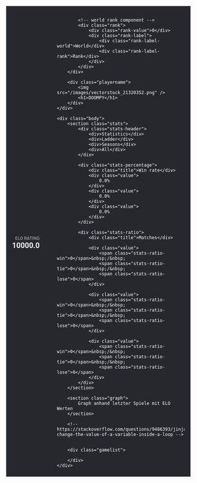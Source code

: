<!-- measures -->


<!-- colors -->


<style>
    a.unstyled, a.unstyled:visited {
        text-decoration: none;
        color: white;
    }

    a.unstyled:hover, a.unstyled:active {
        color: #8AF;
    }

    section {
        margin: 12px 0px;

        background-color: #2f2e33;

        border: 1px solid #3a3a3a;
        border-radius: 3px;
        box-shadow: 0px 2px 5px rgba(0,0,0,0.4);
    }

    .section-header {
        display: flex;
        padding: 16px;

        border-top-left-radius: 3px;
        border-top-right-radius: 3px;
        border-bottom: 1px solid #3a3a3a;
        background-color: #272829;
    }

    /* main layout */
    #playercard {
        padding: 1px 0;
        max-width: 500px;

        color: white;
        font-family: 'Roboto', -apple-system, BlinkMacSystemFont, Helvetica, Arial, sans-serif;
        background-color: #27282d;
    }

    #playercard img {
        border-radius: 50%;
        object-fit: contain;
        vertical-align: top;
    }

    #playercard .header {
        margin: 16px;
        margin-bottom: 0px;

        background-color: transparent;
    }

    #playercard .body {
        margin: 16px;
        margin-top: 0px;
    }

    /* details:header */
    .playerstats {
        display: flex;
        align-items: center;
        justify-content: flex-end;

        margin-bottom: 8px;
    }

    /* rank */
    .playerstats .rank {
        display: flex;
        align-items: center;
    }

    .playerstats .rank-value {
        color: white;
        font-size: 40px;
        font-weight: bold;
    }

    .playerstats .rank-label {
        display: flex;
        flex-direction: column;
        align-items: center;

        margin-left: 16px;
    }

    /* elo */
    .playerstats .elo {
        margin-right: 10%;

        display: flex;
        flex-direction: column;
        align-items: flex-end;
    }

    .playerstats .elo-value {
        color: white;

        font-size: 20px;
        font-weight: bold;
    }

    .playerstats .elo-label {
        color: #999999;

        font-size: 12px;
        font-weight: 550;
        text-transform: uppercase;
    }

    .playerstats .rank-label-world {
        color: white;

        font-size: 16px;
        font-weight: 500;
    }

    .playerstats .rank-label-rank {
        color: #999999;

        font-size: 16px;
        font-weight: 550;
        text-transform: uppercase;
    }

    .header .playername {
        position: relative;
        display: flex;
        align-items: center;

        height: 68px;

        background-color: #18171d;
    }

    .header .playername h1 {
        margin: 0;
        margin-left: 110px;

        color: white;
        font-size: 24px;
        font-weight: 700;
    }

    .header .playername img {
        position: absolute;
        bottom: 34px;
        left: 16px;
        z-index: 1;

        width: 94px;
        height: 94px;

        background-color: white;
    }

    /* details:body */
    .stats {
        background-color: #2f2e33;
    }

    .stats-header {
        display: flex;
        align-items: center;
        justify-content: space-between;

        padding: 0 16px;
        height: 65px;
    }

    .stats-percentage {
        display: flex;
        align-items: center;
        justify-content: space-between;

        padding: 0 16px;
        height: 65px;
    }

    .stats-ratio {
        display: flex;
        align-items: center;
        justify-content: space-between;

        padding: 0 16px;
        height: 65px;
    }

    .graph {
        display: flex;
        align-items: center;
        justify-content: center;

        height: 120px;

        color: #aaa;
        background-color: #27282d;
    }

    /* gamelist */
    .gamelist {
    }

    .gamelist-year {
        display: flex;
        align-items: center;
        justify-content: center;

        padding: 16px;

        background-color: #18171d;
        border: 1px solid #3a3a3a;
    }

    .gamelist-name {
        padding-top: 16px;
        padding-left: 16px;
    }

    .gamelist-item-header {
        display: flex;
        align-items: center;
        justify-content: space-between;

        padding: 16px;
        padding-bottom: 0;
    }

    .gamelist-item-header-name {
        font-size: 1.0rem;
        font-weight: 550;
    }

    .gamelist-item-content {
        display: flex;
        align-items: center;
        justify-content: space-between;

        padding: 16px;

        border-bottom: 1px solid #3a3a3a;
    }

    .gamelist-item-col-1 {
        display: flex;
        align-items: center;
    }

    .gamelist-item-vs {
        margin-right: 8px;
    }

    .gamelist-item-playerimg {
        width: 45px;
        height: 45px;

        border: 1px solid #707070;
        background-color: white;
    }

    .gamelist-item-playerimg.transparent {
        background-color: transparent;
    }

    .gamelist-item-playername {
        margin-left: 8px;
    }

    .gamelist-item-score  {
        font-weight: 700;
    }

    .gamelist-item-score.win {
        color: #43D181;
    }

    .gamelist-item-score.lose {
        color: #D85E40;
    }
</style>

<div id="playercard">
    <div class="header">
        <div class="playerstats">
            <!-- elo component -->
            <div class="elo">
                <div class="elo-label">elo rating</div>
                <div class="elo-value">10000.0</div>
            </div>

            <!-- world rank component -->
            <div class="rank">
                <div class="rank-value">0</div>
                <div class="rank-label">
                    <div class="rank-label-world">World</div>
                    <div class="rank-label-rank">Rank</div>
                </div>
            </div>
        </div>

        <div class="playername">
            <img src="/images/vectorstock_21320352.png" />
            <h1>DOOMPY</h1>
        </div>
    </div>

    <div class="body">
        <section class="stats">
            <div class="stats-header">
                <div>Statistics</div>
                <div>Ladder</div>
                <div>Seasons</div>
                <div>All</div>
            </div>

            <div class="stats-percentage">
                <div class="title">Win rate</div>
                <div class="value">
                    0.0%
                </div>
                <div class="value">
                    0.0%
                </div>
                <div class="value">
                    0.0%
                </div>
            </div>

            <div class="stats-ratio">
                <div class="title">Matches</div>

                <div class="value">
                    <span class="stats-ratio-win">0</span>&nbsp;/&nbsp;
                    <span class="stats-ratio-tie">0</span>&nbsp;/&nbsp;
                    <span class="stats-ratio-lose">0</span>
                </div>

                <div class="value">
                    <span class="stats-ratio-win">0</span>&nbsp;/&nbsp;
                    <span class="stats-ratio-tie">0</span>&nbsp;/&nbsp;
                    <span class="stats-ratio-lose">0</span>
                </div>

                <div class="value">
                    <span class="stats-ratio-win">0</span>&nbsp;/&nbsp;
                    <span class="stats-ratio-tie">0</span>&nbsp;/&nbsp;
                    <span class="stats-ratio-lose">0</span>
                </div>
            </div>
        </section>

        <section class="graph">
            Graph anhand letzter Spiele mit ELO Werten
        </section>

        <!-- https://stackoverflow.com/questions/9486393/jinja2-change-the-value-of-a-variable-inside-a-loop -->
        

        <div class="gamelist">
            
        </div>
    </div>
</div>